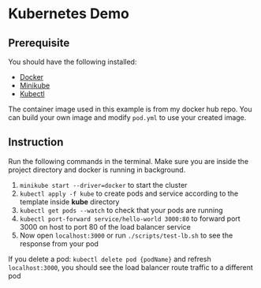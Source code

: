 # Kubernetes Demo

## Prerequisite

You should have the following installed:

- [Docker](https://docs.docker.com/get-docker/)
- [Minikube](https://minikube.sigs.k8s.io/docs/start/)
- [Kubectl](https://kubernetes.io/docs/tasks/tools/install-kubectl/)

The container image used in this example is from my docker hub repo. You can build your own image and modify `pod.yml` to use your created image.

## Instruction

Run the following commands in the terminal.
Make sure you are inside the project directory and docker is running in background.

1. `minikube start --driver=docker` to start the cluster
2. `kubectl apply -f kube` to create pods and service according to the template inside **kube** directory
3. `kubectl get pods --watch` to check that your pods are running
4. `kubectl port-forward service/hello-world 3000:80` to forward port 3000 on host to port 80 of the load balancer service
5. Now open `localhost:3000` or run `./scripts/test-lb.sh` to see the response from your pod

If you delete a pod: `kubectl delete pod {podName}` and refresh `localhost:3000`, you should see the load balancer route traffic to a different pod
